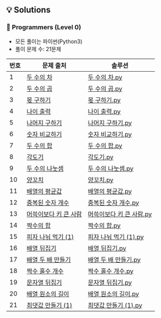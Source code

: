 ## 💡 Solutions

### 🌱 Programmers (Level 0)
+ 모든 풀이는 파이썬(Python3)
+ 풀이 문제 수: 21문제

| 번호  | 문제 출처                                                                             | 솔루션                                                                                                 |
|-----|-----------------------------------------------------------------------------------|-----------------------------------------------------------------------------------------------------|
| 1   | [두 수의 차](https://school.programmers.co.kr/learn/courses/30/lessons/120803)        | [두 수의 차.py](https://github.com/injae97/Algorithm/blob/master/Programmers/Two-Difference.py)         |
| 2   | [두 수의 곱](https://school.programmers.co.kr/learn/courses/30/lessons/120804)        | [두 수의 곱.py](https://github.com/injae97/Algorithm/blob/master/Programmers/Two-Multiply.py)           |
| 3   | [몫 구하기](https://school.programmers.co.kr/learn/courses/30/lessons/120805)         | [몫 구하기.py](https://github.com/injae97/Algorithm/blob/master/Programmers/Quotient.py)                |
| 4   | [나이 출력](https://school.programmers.co.kr/learn/courses/30/lessons/120820)         | [나이 출력.py](https://github.com/injae97/Algorithm/blob/master/Programmers/Age.py)                     |
| 5   | [나머지 구하기](https://school.programmers.co.kr/learn/courses/30/lessons/120810)       | [나머지 구하기.py](https://github.com/injae97/Algorithm/blob/master/Programmers/Two-Remainder.py)         |
| 6   | [숫자 비교하기](https://school.programmers.co.kr/learn/courses/30/lessons/120807)       | [숫자 비교하기.py](https://github.com/injae97/Algorithm/blob/master/Programmers/Two-Compare.py)           |
| 7   | [두 수의 합](https://school.programmers.co.kr/learn/courses/30/lessons/120802)        | [두 수의 합.py](https://github.com/injae97/Algorithm/blob/master/Programmers/Two-Sum.py)                |
| 8   | [각도기](https://school.programmers.co.kr/learn/courses/30/lessons/120829)           | [각도기.py](https://github.com/injae97/Algorithm/blob/master/Programmers/Protractor.py)                |
| 9   | [두 수의 나눗셈](https://school.programmers.co.kr/learn/courses/30/lessons/120806)      | [두 수의 나눗셈.py](https://github.com/injae97/Algorithm/blob/master/Programmers/Two-Division.py)         |
| 10  | [양꼬치](https://school.programmers.co.kr/learn/courses/30/lessons/120830)           | [양꼬치.py](https://github.com/injae97/Algorithm/blob/master/Programmers/Lamb-Skewers.py)              |
| 11  | [배열의 평균값](https://school.programmers.co.kr/learn/courses/30/lessons/120817)       | [배열의 평균값.py](https://github.com/injae97/Algorithm/blob/master/Programmers/Array-Average.py)         |
| 12  | [중복된 숫자 개수](https://school.programmers.co.kr/learn/courses/30/lessons/120583)     | [중복된 숫자 개수.py](https://github.com/injae97/Algorithm/blob/master/Programmers/Duplicate-Numbers.py)   |
| 13  | [머쓱이보다 키 큰 사람](https://school.programmers.co.kr/learn/courses/30/lessons/120585)  | [머쓱이보다 키 큰 사람.py](https://github.com/injae97/Algorithm/blob/master/Programmers/Array-Person.py)     |
| 14  | [짝수의 합](https://school.programmers.co.kr/learn/courses/30/lessons/120831)         | [짝수의 합.py](https://github.com/injae97/Algorithm/blob/master/Programmers/Even-Sum.py)                |
| 15  | [피자 나눠 먹기 (1)](https://school.programmers.co.kr/learn/courses/30/lessons/120814)  | [피자 나눠 먹기 (1).py](https://github.com/injae97/Algorithm/blob/master/Programmers/Sharing-Pizza(1).py) |
| 16  | [배열 뒤집기](https://school.programmers.co.kr/learn/courses/30/lessons/120821)        | [배열 뒤집기.py](https://github.com/injae97/Algorithm/blob/master/Programmers/Array-Reverse.py)          |
| 17  | [배열 두 배 만들기](https://school.programmers.co.kr/learn/courses/30/lessons/120809) | [배열 두 배 만들기.py](https://github.com/injae97/Algorithm/blob/master/Programmers/Array-Double.py)       |
| 18  | [짝수 홀수 개수](https://school.programmers.co.kr/learn/courses/30/lessons/120824) | [짝수 홀수 개수.py](https://github.com/injae97/Algorithm/blob/master/Programmers/Even-Odd-Count.py)       |
| 19  | [문자열 뒤집기](https://school.programmers.co.kr/learn/courses/30/lessons/120822) | [문자열 뒤집기.py](https://github.com/injae97/Algorithm/blob/master/Programmers/String-Reverse.py)        |
| 20  | [배열 원소의 길이](https://school.programmers.co.kr/learn/courses/30/lessons/120854) | [배열 원소의 길이.py](https://github.com/injae97/Algorithm/blob/master/Programmers/Array-Length.py) |
| 21  | [최댓값 만들기 (1)](https://school.programmers.co.kr/learn/courses/30/lessons/120847) | [최댓값 만들기 (1).py](https://github.com/injae97/Algorithm/blob/master/Programmers/Array-Length.py) |